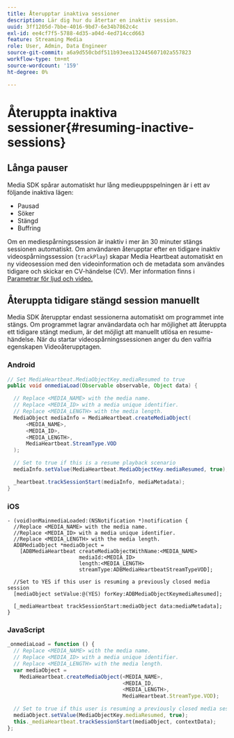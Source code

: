 ```yaml
---
title: Återupptar inaktiva sessioner
description: Lär dig hur du återtar en inaktiv session.
uuid: 3ff1205d-7bbe-4016-9bd7-6e34b7862c4c
exl-id: ee4cf7f5-5788-4d35-a04d-4ed714ccd663
feature: Streaming Media
role: User, Admin, Data Engineer
source-git-commit: a6a9d550cbdf511b93eea132445607102a557823
workflow-type: tm+mt
source-wordcount: '159'
ht-degree: 0%

---
```


# Återuppta inaktiva sessioner{#resuming-inactive-sessions}

## Långa pauser

Media SDK spårar automatiskt hur lång medieuppspelningen är i ett av följande inaktiva lägen:

* Pausad
* Söker
* Stängd
* Buffring

Om en mediespårningssession är inaktiv i mer än 30 minuter stängs sessionen automatiskt. Om användaren återupptar efter en tidigare inaktiv videospårningssession (`trackPlay`) skapar Media Heartbeat automatiskt en ny videosession med den videoinformation och de metadata som användes tidigare och skickar en CV-händelse (CV). Mer information finns i [Parametrar för ljud och video.](/help/implementation/variables/audio-video-parameters.md)


## Återuppta tidigare stängd session manuellt

Media SDK återupptar endast sessionerna automatiskt om programmet inte stängs. Om programmet lagrar användardata och har möjlighet att återuppta ett tidigare stängt medium, är det möjligt att manuellt utlösa en resume-händelse. När du startar videospårningssessionen anger du den valfria egenskapen Videoåterupptagen.

### Android

```java
// Set MediaHeartbeat.MediaObjectKey.mediaResumed to true
public void onmediaLoad(Observable observable, Object data) {

  // Replace <MEDIA_NAME> with the media name.
  // Replace <MEDIA_ID> with a media unique identifier.
  // Replace <MEDIA_LENGTH> with the media length.  
  MediaObject mediaInfo = MediaHeartbeat.createMediaObject(  
      <MEDIA_NAME>,  
      <MEDIA_ID>,  
      <MEDIA_LENGTH>,  
      MediaHeartbeat.StreamType.VOD
  );

  // Set to true if this is a resume playback scenario
  mediaInfo.setValue(MediaHeartbeat.MediaObjectKey.mediaResumed, true);

  _heartbeat.trackSessionStart(mediaInfo, mediaMetadata);
}
```

### iOS

```
- (void)onMainmediaLoaded:(NSNotification *)notification {
  //Replace <MEDIA_NAME> with the media name.
  //Replace <MEDIA_ID> with a media unique identifier.
  //Replace <MEDIA_LENGTH> with the media length.     
  ADBMediaObject *mediaObject =  
    [ADBMediaHeartbeat createMediaObjectWithName:<MEDIA_NAME>
                       mediaId:<MEDIA_ID>
                       length:<MEDIA_LENGTH>
                       streamType:ADBMediaHeartbeatStreamTypeVOD];

  //Set to YES if this user is resuming a previously closed media session
  [mediaObject setValue:@(YES) forKey:ADBMediaObjectKeymediaResumed];

  [_mediaHeartbeat trackSessionStart:mediaObject data:mediaMetadata];
}
```

### JavaScript

```js
_onmediaLoad = function () {
  // Replace <MEDIA_NAME> with the media name.
  // Replace <MEDIA_ID> with a media unique identifier.
  // Replace <MEDIA_LENGTH> with the media length.  
  var mediaObject =  
    MediaHeartbeat.createMediaObject(<MEDIA_NAME>,  
                                     <MEDIA_ID,  
                                     <MEDIA_LENGTH>,  
                                     MediaHeartbeat.StreamType.VOD);

  // Set to true if this user is resuming a previously closed media session
  mediaObject.setValue(MediaObjectKey.mediaResumed, true);
  this._mediaHeartbeat.trackSessionStart(mediaObject, contextData);
};
```

